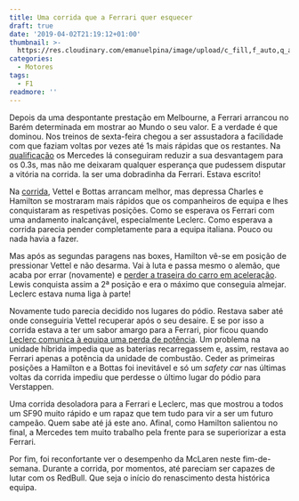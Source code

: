 ```yaml
---
title: Uma corrida que a Ferrari quer esquecer
draft: true
date: '2019-04-02T21:19:12+01:00'
thumbnail: >-
  https://res.cloudinary.com/emanuelpina/image/upload/c_fill,f_auto,q_auto,w_900/v1558563956/2019/Leclerc-Disappointed-Bahrain-2019.jpg
categories:
  - Motores
tags:
  - F1
readmore: ''
---
```

Depois da uma despontante prestação em Melbourne, a Ferrari arrancou no Barém determinada em mostrar ao Mundo o seu valor. E a verdade é que dominou. Nos treinos de sexta-feira chegou a ser assustadora a facilidade com que faziam voltas por vezes até 1s mais rápidas que os restantes. Na [qualificação](https://youtu.be/QsX9xXq2pqE) os Mercedes lá conseguiram reduzir a sua desvantagem para os 0.3s, mas não me deixaram qualquer esperança que pudessem disputar a vitória na corrida. Ia ser uma dobradinha da Ferrari. Estava escrito!

Na [corrida](https://youtu.be/0VjWY--QdMA), Vettel e Bottas arrancam melhor, mas depressa Charles e Hamilton se mostraram mais rápidos que os companheiros de equipa e lhes conquistaram as respetivas posições. Como se esperava os Ferrari com uma andamento inalcançável, especialmente Leclerc. Como esperava a corrida parecia pender completamente para a equipa italiana. Pouco ou nada havia a fazer.

Mas após as segundas paragens nas boxes, Hamilton vê-se em posição de pressionar Vettel e não desarma. Vai à luta e passa mesmo o alemão, que acaba por errar (novamente) e [perder a traseira do carro em aceleração](https://youtu.be/Nq95z3Pbjs0). Lewis conquista assim a 2ª posição e era o máximo que conseguia almejar. Leclerc estava numa liga à parte!

Novamente tudo parecia decidido nos lugares do pódio. Restava saber até onde conseguiria Vettel recuperar após o seu desaire. E se por isso a corrida estava a ter um sabor amargo para a Ferrari, pior ficou quando [Leclerc comunica à equipa uma perda de potência](https://youtu.be/uxLrwNJMpmQ). Um problema na unidade híbrida impedia que as baterias recarregassem e, assim, restava ao Ferrari apenas a potência da unidade de combustão. Ceder as primeiras posições a Hamilton e a Bottas foi inevitável e só um _safety car_ nas últimas voltas da corrida impediu que perdesse o último lugar do pódio para Verstappen.

Uma corrida desoladora para a Ferrari e Leclerc, mas que mostrou a todos um SF90 muito rápido e um rapaz que tem tudo para vir a ser um futuro campeão. Quem sabe até já este ano. Afinal, como Hamilton salientou no final, a Mercedes tem muito trabalho pela frente para se superiorizar a esta Ferrari.

Por fim, foi reconfortante ver o desempenho da McLaren neste fim-de-semana. Durante a corrida, por momentos, até pareciam ser capazes de lutar com os RedBull. Que seja o início do renascimento desta histórica equipa.

